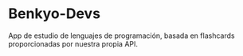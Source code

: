 # Benkyo-Devs
App de estudio de lenguajes de programación, basada en flashcards proporcionadas por nuestra propia API.
